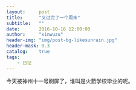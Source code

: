 ```yaml
---
layout:     post
title:      "又过完了一个周末"
subtitle:   ""
date:       2016-10-16 12:00:00
author:     "xinwuzu"
header-img: "img/post-bg-likesunrain.jpg"
header-mask: 0.3
catalog:    true
tags:
    - 日记
---
```


今天被神州十一号刷屏了，谁叫是火箭学校毕业的呢。

